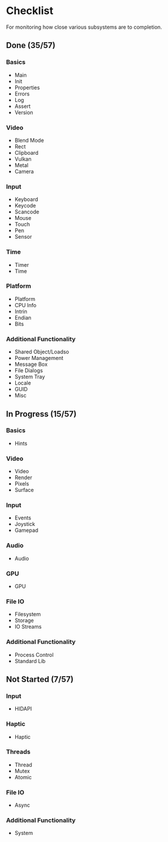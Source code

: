 # Checklist
For monitoring how close various subsystems are to completion.

## Done (35/57)

### Basics
* Main
* Init
* Properties
* Errors
* Log
* Assert
* Version

### Video
* Blend Mode
* Rect
* Clipboard
* Vulkan
* Metal
* Camera

### Input
* Keyboard
* Keycode
* Scancode
* Mouse
* Touch
* Pen
* Sensor

### Time
* Timer
* Time

### Platform
* Platform
* CPU Info
* Intrin
* Endian
* Bits

### Additional Functionality
* Shared Object/Loadso
* Power Management
* Message Box
* File Dialogs
* System Tray
* Locale
* GUID
* Misc

## In Progress (15/57)

### Basics
* Hints

### Video
* Video
* Render
* Pixels
* Surface

### Input
* Events
* Joystick
* Gamepad

### Audio
* Audio

### GPU
* GPU

### File IO
* Filesystem
* Storage
* IO Streams

### Additional Functionality
* Process Control
* Standard Lib

## Not Started (7/57)

### Input
* HIDAPI

### Haptic
* Haptic

### Threads
* Thread
* Mutex
* Atomic

### File IO
* Async

### Additional Functionality
* System
